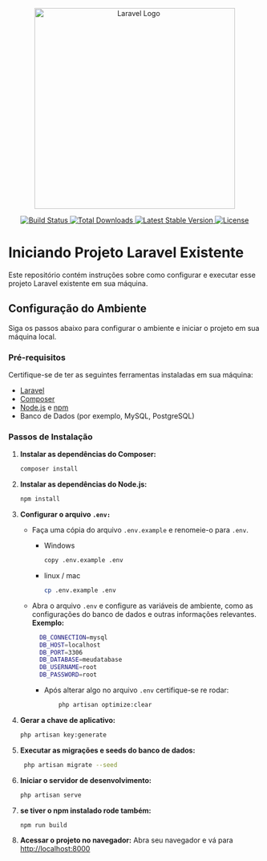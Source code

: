 <p align="center">
  <a href="https://laravel.com" target="_blank">
    <img src="https://raw.githubusercontent.com/laravel/art/master/logo-lockup/5%20SVG/2%20CMYK/1%20Full%20Color/laravel-logolockup-cmyk-red.svg" width="400" alt="Laravel Logo">
  </a>
</p>

<p align="center">
  <a href="https://github.com/laravel/framework/actions">
    <img src="https://github.com/laravel/framework/workflows/tests/badge.svg" alt="Build Status">
  </a>
  <a href="https://packagist.org/packages/laravel/framework">
    <img src="https://img.shields.io/packagist/dt/laravel/framework" alt="Total Downloads">
  </a>
  <a href="https://packagist.org/packages/laravel/framework">
    <img src="https://img.shields.io/packagist/v/laravel/framework" alt="Latest Stable Version">
  </a>
  <a href="https://packagist.org/packages/laravel/framework">
    <img src="https://img.shields.io/packagist/l/laravel/framework" alt="License">
  </a>
</p>

# Iniciando Projeto Laravel Existente

Este repositório contém instruções sobre como configurar e executar esse projeto Laravel existente em sua máquina.

## Configuração do Ambiente

Siga os passos abaixo para configurar o ambiente e iniciar o projeto em sua máquina local.

### Pré-requisitos

Certifique-se de ter as seguintes ferramentas instaladas em sua máquina:

- [Laravel](https://laravel.com/docs/installation)
- [Composer](https://getcomposer.org/download/)
- [Node.js](https://nodejs.org/) e [npm](https://www.npmjs.com/)
- Banco de Dados (por exemplo, MySQL, PostgreSQL)

### Passos de Instalação

1. **Instalar as dependências do Composer:**

   ```bash
   composer install

2. **Instalar as dependências do Node.js:**

   ```bash
   npm install

3. **Configurar o arquivo `.env:`**
    - Faça uma cópia do arquivo `.env.example` e renomeie-o para `.env`.
      
       - Windows
           ```bash
           copy .env.example .env
           ```
           
        - linux / mac
           ```bash
           cp .env.example .env
           ```
   
    - Abra o arquivo `.env` e configure as variáveis de ambiente, como as configurações do banco de dados e outras informações relevantes. **Exemplo:**
      
        ```bash
          DB_CONNECTION=mysql
          DB_HOST=localhost
          DB_PORT=3306
          DB_DATABASE=meudatabase
          DB_USERNAME=root
          DB_PASSWORD=root
        ```
        - Após alterar algo no arquivo `.env` certifique-se re rodar:
          
          ```bash
              php artisan optimize:clear
          ```
          
4. **Gerar a chave de aplicativo:**
   ```bash
   php artisan key:generate

5. **Executar as migrações e seeds do banco de dados:**
   ```bash
    php artisan migrate --seed

6. **Iniciar o servidor de desenvolvimento:**
   ```bash
   php artisan serve

7. **se tiver o npm instalado rode também:**
    ```bash
   npm run build

8. **Acessar o projeto no navegador:**
   Abra seu navegador e vá para  <a href="http://localhost:8000">http://localhost:8000</a>

      
